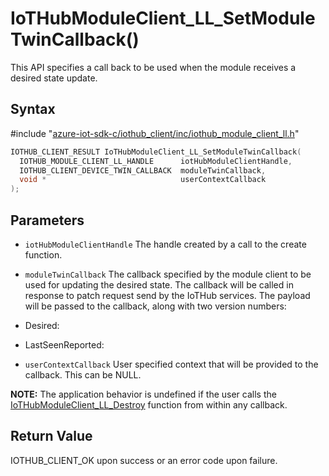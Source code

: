 # IoTHubModuleClient_LL_SetModuleTwinCallback()

This API specifies a call back to be used when the module receives a desired state update.

## Syntax

\#include "[azure-iot-sdk-c/iothub_client/inc/iothub_module_client_ll.h](../iothub-module-client-ll-h.md)"  
```C
IOTHUB_CLIENT_RESULT IoTHubModuleClient_LL_SetModuleTwinCallback(
  IOTHUB_MODULE_CLIENT_LL_HANDLE      iotHubModuleClientHandle,
  IOTHUB_CLIENT_DEVICE_TWIN_CALLBACK  moduleTwinCallback,
  void *                              userContextCallback
);
```

## Parameters
* `iotHubModuleClientHandle` The handle created by a call to the create function. 

* `moduleTwinCallback` The callback specified by the module client to be used for updating the desired state. The callback will be called in response to patch request send by the IoTHub services. The payload will be passed to the callback, along with two version numbers:

* Desired:

* LastSeenReported: 

* `userContextCallback` User specified context that will be provided to the callback. This can be NULL.

**NOTE:** The application behavior is undefined if the user calls the [IoTHubModuleClient_LL_Destroy](../iothub-module-client-ll-h/iothubmoduleclient-ll-destroy.md) function from within any callback.

## Return Value
IOTHUB_CLIENT_OK upon success or an error code upon failure.


